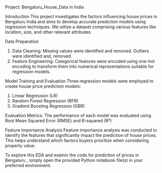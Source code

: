 Project: Bengaluru_House_Data in India

Introduction
This project investigates the factors influencing house prices in  Bengaluru India and aims to develop accurate prediction models using regression techniques. We utilize a dataset comprising various features like location, size, and other relevant attributes.

Data Preparation
1.	Data Cleaning:
	Missing values were identified and removed.
	Outliers were identified and, removed.
2.	Feature Engineering:
	Categorical features were encoded using one-hot encoding to transform them into numerical representations suitable for regression models.

Model Training and Evaluation
Three regression models were employed to create house price prediction models:
1.	Linear Regression (LR) 
2.	Random Forest Regression (RFR)
3.	Gradient Boosting Regression (GBR)

   Evaluation Metrics:
The performance of each model was evaluated using  Root Mean Squared Error (RMSE) and R-squared (R²)

Feature Importance Analysis
Feature importance analysis was conducted to identify the features that significantly impact the prediction of house prices. This helps understand which factors buyers prioritize when considering property value.

To explore this EDA and examin the code for prediction of prices in  Bengaluru , simply open the provided Python notebook file(s) in your preferred environment.

